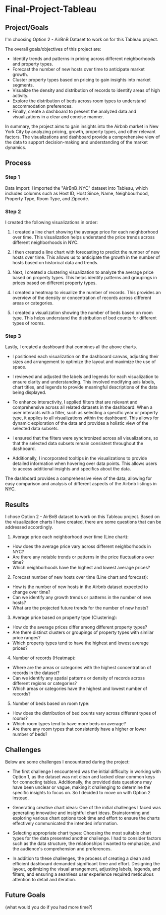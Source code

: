 # Final-Project-Tableau

## Project/Goals
I'm choosing Option 2 - AirBnB Dataset to work on for this Tableau project.

The overall goals/objectives of this project are:

- Identify trends and patterns in pricing across different neighborhoods and property types.
- Forecast the number of new hosts over time to anticipate market growth.
- Cluster property types based on pricing to gain insights into market segments.
- Visualize the density and distribution of records to identify areas of high activity.
- Explore the distribution of beds across room types to understand accommodation preferences.
- Finally, create a dashboard to present the analyzed data and visualizations in a clear and concise manner.

In summary, the project aims to gain insights into the Airbnb market in New York City by analyzing pricing, growth, property types, and other relevant factors. The visualizations and dashboard provide a comprehensive view of the data to support decision-making and understanding of the market dynamics.

## Process
### Step 1
Data Import: I imported the "AirBnB_NYC" dataset into Tableau, which includes columns such as Host ID, Host Since, Name, Neighbourhood, Property Type, Room Type, and Zipcode.

### Step 2
I created the following visualizations in order:

1. I created a line chart showing the average price for each neighborhood over time. This visualization helps understand the price trends across different neighborhoods in NYC.

2. I then created a line chart with forecasting to predict the number of new hosts over time. This allows us to anticipate the growth in the number of hosts based on historical data and trends.

3. Next, I created a clustering visualization to analyze the average price based on property types. This helps identify patterns and groupings in prices based on different property types.

4. I created a heatmap to visualize the number of records. This provides an overview of the density or concentration of records across different areas or categories.

5. I created a visualization showing the number of beds based on room type. This helps understand the distribution of bed counts for different types of rooms.

### Step 3
Lastly, I created a dashboard that combines all the above charts. 

- I positioned each visualization on the dashboard canvas, adjusting their sizes and arrangement to optimize the layout and maximize the use of space.

- I reviewed and adjusted the labels and legends for each visualization to ensure clarity and understanding. This involved modifying axis labels, chart titles, and legends to provide meaningful descriptions of the data being displayed.

- To enhance interactivity, I applied filters that are relevant and comprehensive across all related datasets in the dashboard. When a user interacts with a filter, such as selecting a specific year or property type, it applies to all visualizations within the dashboard. This allows for dynamic exploration of the data and provides a holistic view of the selected data subsets.

- I ensured that the filters were synchronized across all visualizations, so that the selected data subsets remain consistent throughout the dashboard.

- Additionally, I incorporated tooltips in the visualizations to provide detailed information when hovering over data points. This allows users to access additional insights and specifics about the data.

The dashboard provides a comprehensive view of the data, allowing for easy comparison and analysis of different aspects of the Airbnb listings in NYC.

## Results
I chose Option 2 - AirBnB dataset to work on this Tableau project.
Based on the visualization charts I have created, there are some questions that can be addressed accordingly.

1. Average price each neighborhood over time (Line chart):
- How does the average price vary across different neighborhoods in NYC?
- Are there any notable trends or patterns in the price fluctuations over time?
- Which neighborhoods have the highest and lowest average prices?

2. Forecast number of new hosts over time (Line chart and forecast):
- How is the number of new hosts in the Airbnb dataset expected to change over time?
- Can we identify any growth trends or patterns in the number of new hosts?
- What are the projected future trends for the number of new hosts?

3. Average price based on property type (Clustering):
- How do the average prices differ among different property types?
- Are there distinct clusters or groupings of property types with similar price ranges?
- Which property types tend to have the highest and lowest average prices?

4. Number of records (Heatmap):
- Where are the areas or categories with the highest concentration of records in the dataset?
- Can we identify any spatial patterns or density of records across different regions or categories?
- Which areas or categories have the highest and lowest number of records?

5. Number of beds based on room type:
- How does the distribution of bed counts vary across different types of rooms?
- Which room types tend to have more beds on average?
- Are there any room types that consistently have a higher or lower number of beds?

## Challenges 
Below are some challenges I encountered during the project:

- The first challenge I encountered was the initial difficulty in working with Option 1, as the dataset was not clean and lacked clear common keys for connecting tables. Additionally, the provided data questions may have been unclear or vague, making it challenging to determine the specific insights to focus on. So I decided to move on with Option 2 instead.

- Generating creative chart ideas: One of the initial challenges I faced was generating innovative and insightful chart ideas. Brainstorming and exploring various chart options took time and effort to ensure the charts effectively communicated the intended information.

- Selecting appropriate chart types: Choosing the most suitable chart types for the data presented another challenge. I had to consider factors such as the data structure, the relationships I wanted to emphasize, and the audience's comprehension and preferences.

- In addition to these challenges, the process of creating a clean and efficient dashboard demanded significant time and effort. Designing the layout, optimizing the visual arrangement, adjusting labels, legends, and filters, and ensuring a seamless user experience required meticulous attention to detail and iteration.

## Future Goals
(what would you do if you had more time?)
